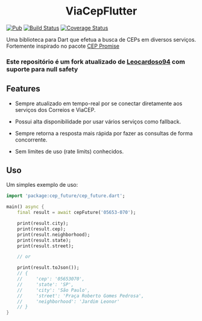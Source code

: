 <h1 align="center">ViaCepFlutter</h1>

[![Pub](https://img.shields.io/pub/v/cep_future.svg)](https://pub.dartlang.org/packages/cep_future) [![Build Status](https://travis-ci.com/Leocardoso94/cep_future.svg?branch=master)](https://travis-ci.com/Leocardoso94/cep_future) [![Coverage Status](https://coveralls.io/repos/github/Leocardoso94/cep_future/badge.svg?branch=master)](https://coveralls.io/github/Leocardoso94/cep_future?branch=master)

Uma biblioteca para Dart que efetua a busca de CEPs em diversos serviços.
Fortemente inspirado no pacote [CEP Promise](https://github.com/filipedeschamps/cep-promise)

### Este repositório é um fork atualizado de [Leocardoso94](https://github.com/Leocardoso94/cep_future) com suporte para null safety

## Features

- Sempre atualizado em tempo-real por se conectar diretamente aos serviços dos Correios e ViaCEP.

- Possui alta disponibilidade por usar vários serviços como fallback.
- Sempre retorna a resposta mais rápida por fazer as consultas de forma concorrente.
- Sem limites de uso (rate limits) conhecidos.

## Uso

Um simples exemplo de uso:

```dart
import 'package:cep_future/cep_future.dart';

main() async {
    final result = await cepFuture('05653-070');

    print(result.city);
    print(result.cep);
    print(result.neighborhood);
    print(result.state);
    print(result.street);

    // or

    print(result.toJson());
    // {
    //     'cep': '05653070',
    //     'state': 'SP',
    //     'city': 'São Paulo',
    //     'street': 'Praça Roberto Gomes Pedrosa',
    //     'neighborhood': 'Jardim Leonor'
    // }
}
```
